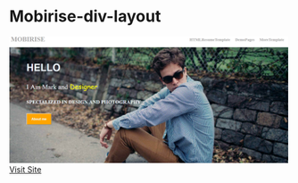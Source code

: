 # Mobirise-div-layout

<img src="screenshot/second.PNG" width="500px"/>
<a href="https://mobirisedivlayout.netlify.com/" target="_blank">Visit Site</a>

